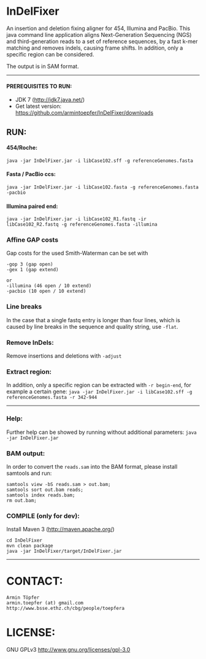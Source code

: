 # InDelFixer
An insertion and deletion fixing aligner for 454, Illumina and PacBio.
This java command line application aligns Next-Generation Sequencing (NGS) and third-generation reads
to a set of reference sequences, by a fast k-mer matching and removes indels, causing
frame shifts. In addition, only a specific region can be considered. 

The output is in SAM format.
- - -

#### PREREQUISITES TO RUN:
 - JDK 7 (http://jdk7.java.net/)
 - Get latest version: https://github.com/armintoepfer/InDelFixer/downloads

## RUN:
#### 454/Roche:
`java -jar InDelFixer.jar -i libCase102.sff -g referenceGenomes.fasta`
 
#### Fasta / PacBio ccs:
`java -jar InDelFixer.jar -i libCase102.fasta -g referenceGenomes.fasta -pacbio`
 
#### Illumina paired end:
`java -jar InDelFixer.jar -i libCase102_R1.fastq -ir libCase102_R2.fastq -g referenceGenomes.fasta -illumina`

### Affine GAP costs
Gap costs for the used Smith-Waterman can be set with
```
-gop 3 (gap open)
-gex 1 (gap extend)

or
-illumina (46 open / 10 extend)
-pacbio (10 open / 10 extend)
```

### Line breaks
In the case that a single fastq entry is longer than four lines, which is caused by line breaks in the sequence and quality string, use `-flat`.

### Remove InDels:
Remove insertions and deletions with `-adjust`

### Extract region:
In addition, only a specific region can be extracted with `-r begin-end`, for example a certain gene:
  `java -jar InDelFixer.jar -i libCase102.sff -g referenceGenomes.fasta -r 342-944`
* * *
### Help:
Further help can be showed by running without additional parameters:
    `java -jar InDelFixer.jar`

### BAM output:
In order to convert the `reads.sam` into the BAM format, please install samtools and run:

    samtools view -bS reads.sam > out.bam; 
    samtools sort out.bam reads; 
    samtools index reads.bam; 
    rm out.bam;

### COMPILE (only for dev):
Install Maven 3 (http://maven.apache.org/)

    cd InDelFixer
    mvn clean package
    java -jar InDelFixer/target/InDelFixer.jar
* * *
# CONTACT:
    Armin Töpfer
    armin.toepfer (at) gmail.com
    http://www.bsse.ethz.ch/cbg/people/toepfera

# LICENSE:
 GNU GPLv3 http://www.gnu.org/licenses/gpl-3.0

